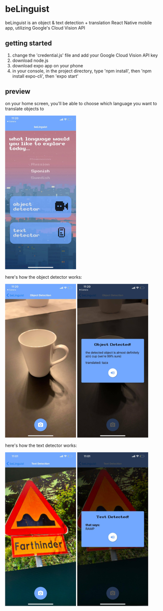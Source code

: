 # beLinguist
beLinguist is an object &amp; text detection + translation React Native mobile app, utilizing Google's Cloud Vision API

## getting started
1. change the 'credential.js' file and add your Google Cloud Vision API key
2. download node.js 
3. download expo app on your phone
4. in your console, in the project directory, type 'npm install', then 'npm install expo-cli', then 'expo start'

## preview
on your home screen, you'll be able to choose which language you want to translate objects to

<img src="images/homePage.jpg" height="500">

here's how the object detector works:

<img src="images/cupImage.jpg" height="500"> <img src="images/cupResult.jpg" height="500">

here's how the text detector works:

<img src="images/signImage.jpg" height="500"> <img src="images/signResult.jpg" height="500">

